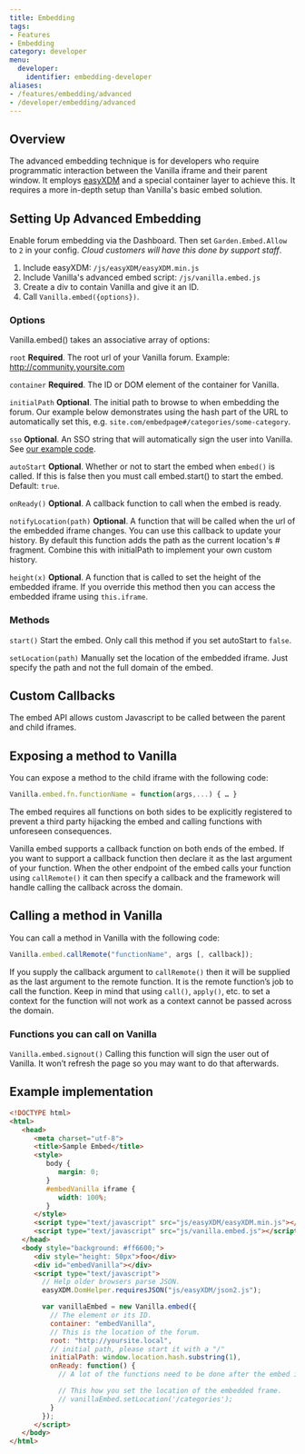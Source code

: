 ```yaml
---
title: Embedding
tags:
- Features
- Embedding
category: developer
menu:
  developer:
    identifier: embedding-developer
aliases:
- /features/embedding/advanced
- /developer/embedding/advanced
---
```


## Overview

The advanced embedding technique is for developers who require programmatic interaction between the Vanilla iframe and their parent window. It employs [easyXDM](http://easyxdm.net/wp/) and a special container layer to achieve this. It requires a more in-depth setup than Vanilla's basic embed solution.

## Setting Up Advanced Embedding

Enable forum embedding via the Dashboard. Then set `Garden.Embed.Allow` to `2` in your config. _Cloud customers will have this done by support staff_.

1. Include easyXDM: `/js/easyXDM/easyXDM.min.js`
2. Include Vanilla's advanced embed script: `/js/vanilla.embed.js`
3. Create a div to contain Vanilla and give it an ID.
4. Call `Vanilla.embed({options})`.

### Options

Vanilla.embed() takes an associative array of options:

`root` **Required**. The root url of your Vanilla forum. Example: http://community.yoursite.com

`container` **Required**. The ID or DOM element of the container for Vanilla.

`initialPath` **Optional**. The initial path to browse to when embedding the forum. Our example below demonstrates using the hash part of the URL to automatically set this, e.g. `site.com/embedpage#/categories/some-category`. 

`sso` **Optional**. An SSO string that will automatically sign the user into Vanilla. See [our example code](https://github.com/vanillaforums/jsConnectPHP/blob/master/functions.jsconnect.php#L130).

`autoStart` **Optional**. Whether or not to start the embed when `embed()` is called. If this is false then you must call embed.start() to start the embed. Default: `true`.

`onReady()` **Optional**. A callback function to call when the embed is ready.

`notifyLocation(path)` **Optional**. A function that will be called when the url of the embedded iframe changes. You can use this callback to update your history. By default this function adds the path as the current location's # fragment. Combine this with initialPath to implement your own custom history.

`height(x)` **Optional**. A function that is called to set the height of the embedded iframe. If you override this method then you can access the embedded iframe using `this.iframe`.

### Methods

`start()` Start the embed. Only call this method if you set autoStart to `false`.

`setLocation(path)` Manually set the location of the embedded iframe. Just specify the path and not the full domain of the embed.

## Custom Callbacks

The embed API allows custom Javascript to be called between the parent and child iframes.

## Exposing a method to Vanilla

You can expose a method to the child iframe with the following code:

```javascript
Vanilla.embed.fn.functionName = function(args,...) { … }
```

The embed requires all functions on both sides to be explicitly registered to prevent a third party hijacking the embed and calling functions with unforeseen consequences.

Vanilla embed supports a callback function on both ends of the embed. If you want to support a callback function then declare it as the last argument of your function. When the other endpoint of the embed calls your function using `callRemote()` it can then specify a callback and the framework will handle calling the callback across the domain. 

## Calling a method in Vanilla

You can call a method in Vanilla with the following code:

```javascript
Vanilla.embed.callRemote("functionName", args [, callback]);
```

If you supply the callback argument to `callRemote()` then it will be supplied as the last argument to the remote function. It is the remote function’s job to call the function. Keep in mind that using `call()`, `apply()`, etc. to set a context for the function will not work as a context cannot be passed across the domain.

### Functions you can call on Vanilla

`Vanilla.embed.signout()` Calling this function will sign the user out of Vanilla. It won’t refresh the page so you may want to do that afterwards.

## Example implementation

```html
<!DOCTYPE html>
<html>
   <head>
   	  <meta charset="utf-8">
   	  <title>Sample Embed</title>
   	  <style>
         body {
            margin: 0;
         }
         #embedVanilla iframe {
            width: 100%;
         }
      </style>
      <script type="text/javascript" src="js/easyXDM/easyXDM.min.js"></script>
      <script type="text/javascript" src="js/vanilla.embed.js"></script>
   </head>
   <body style="background: #ff6600;">
      <div style="height: 50px">foo</div>
      <div id="embedVanilla"></div>
      <script type="text/javascript">
        // Help older browsers parse JSON.
        easyXDM.DomHelper.requiresJSON("js/easyXDM/json2.js");

        var vanillaEmbed = new Vanilla.embed({
          // The element or its ID.
          container: "embedVanilla",
          // This is the location of the forum.
          root: "http://yoursite.local",
          // initial path, please start it with a "/"
          initialPath: window.location.hash.substring(1),
          onReady: function() {
            // A lot of the functions need to be done after the embed is ready.

            // This how you set the location of the embedded frame.
            // vanillaEmbed.setLocation('/categories');
          }
        });
      </script>
   </body>
</html>
```
